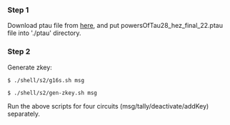 <!-- # Step 1

- 生成 zkey 文件，并且提供一次贡献。（更推荐收集公共的可信证明并生成最终的 zkey 文件）
- 导出各自的 `verification_key.json`

### 性能

    运行环境: AMD Ryzen 5 5600X 6-Core Processor

    电路配置:
      stateTreeDepth: 7
      intStateTreeDepth: 3
      voteOptionsTreeDepth: 3
      batchSize: 125

    g16s-msg.sh:
      生成时间: 1294s

    g16s-tally.sh:
      生成时间: 833s

    gen-zkey-msg.sh:
      生成时间: 269s

    gen-zkey-tally.sh:
      生成时间: 139s -->

### Step 1

Download ptau file from [here](https://github.com/iden3/snarkjs?tab=readme-ov-file#7-prepare-phase-2), and put powersOfTau28_hez_final_22.ptau file into './ptau' directory.

### Step 2

Generate zkey:

```
$ ./shell/s2/g16s.sh msg

$ ./shell/s2/gen-zkey.sh msg
```

Run the above scripts for four circuits (msg/tally/deactivate/addKey) separately.
